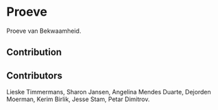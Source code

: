 # Proeve
Proeve van Bekwaamheid.

## Contribution

## Contributors
Lieske Timmermans, Sharon Jansen, Angelina Mendes Duarte, Dejorden Moerman, Kerim Birlik, Jesse Stam, Petar Dimitrov.

